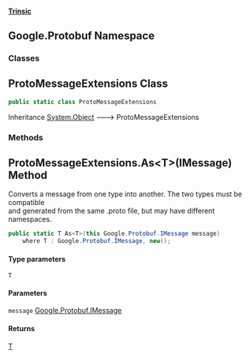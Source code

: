 #### [Trinsic](index.md 'index')
## Google.Protobuf Namespace
### Classes
<a name='Google_Protobuf_ProtoMessageExtensions'></a>
## ProtoMessageExtensions Class
```csharp
public static class ProtoMessageExtensions
```

Inheritance [System.Object](https://docs.microsoft.com/en-us/dotnet/api/System.Object 'System.Object') &#129106; ProtoMessageExtensions  
### Methods
<a name='Google_Protobuf_ProtoMessageExtensions_As_T_(Google_Protobuf_IMessage)'></a>
## ProtoMessageExtensions.As&lt;T&gt;(IMessage) Method
Converts a message from one type into another. The two types must be compatible  
and generated from the same .proto file, but may have different namespaces.  
```csharp
public static T As<T>(this Google.Protobuf.IMessage message)
    where T : Google.Protobuf.IMessage, new();
```
#### Type parameters
<a name='Google_Protobuf_ProtoMessageExtensions_As_T_(Google_Protobuf_IMessage)_T'></a>
`T`  
  
#### Parameters
<a name='Google_Protobuf_ProtoMessageExtensions_As_T_(Google_Protobuf_IMessage)_message'></a>
`message` [Google.Protobuf.IMessage](https://docs.microsoft.com/en-us/dotnet/api/Google.Protobuf.IMessage 'Google.Protobuf.IMessage')  
  
#### Returns
[T](Google_Protobuf.md#Google_Protobuf_ProtoMessageExtensions_As_T_(Google_Protobuf_IMessage)_T 'Google.Protobuf.ProtoMessageExtensions.As&lt;T&gt;(Google.Protobuf.IMessage).T')  
  
  
